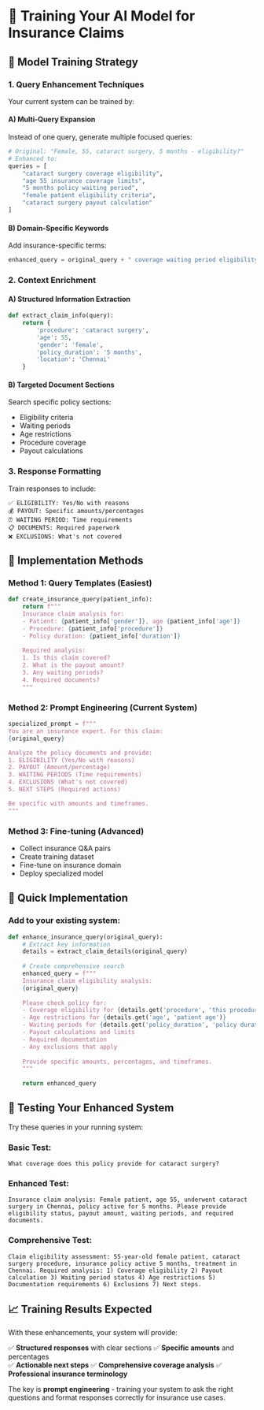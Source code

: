 # 🎯 Training Your AI Model for Insurance Claims

## 🧠 **Model Training Strategy**

### 1. **Query Enhancement Techniques**

Your current system can be trained by:

#### A) **Multi-Query Expansion**
Instead of one query, generate multiple focused queries:
```python
# Original: "Female, 55, cataract surgery, 5 months - eligibility?"
# Enhanced to:
queries = [
    "cataract surgery coverage eligibility",
    "age 55 insurance coverage limits", 
    "5 months policy waiting period",
    "female patient eligibility criteria",
    "cataract surgery payout calculation"
]
```

#### B) **Domain-Specific Keywords**
Add insurance-specific terms:
```python
enhanced_query = original_query + " coverage waiting period eligibility payout deductible"
```

### 2. **Context Enrichment**

#### A) **Structured Information Extraction**
```python
def extract_claim_info(query):
    return {
        'procedure': 'cataract surgery',
        'age': 55,
        'gender': 'female', 
        'policy_duration': '5 months',
        'location': 'Chennai'
    }
```

#### B) **Targeted Document Sections**
Search specific policy sections:
- Eligibility criteria
- Waiting periods  
- Age restrictions
- Procedure coverage
- Payout calculations

### 3. **Response Formatting**

Train responses to include:
```
✅ ELIGIBILITY: Yes/No with reasons
💰 PAYOUT: Specific amounts/percentages  
⏰ WAITING PERIOD: Time requirements
📋 DOCUMENTS: Required paperwork
❌ EXCLUSIONS: What's not covered
```

## 🔧 **Implementation Methods**

### Method 1: **Query Templates** (Easiest)
```python
def create_insurance_query(patient_info):
    return f"""
    Insurance claim analysis for:
    - Patient: {patient_info['gender']}, age {patient_info['age']}
    - Procedure: {patient_info['procedure']}
    - Policy duration: {patient_info['duration']}
    
    Required analysis:
    1. Is this claim covered?
    2. What is the payout amount?
    3. Any waiting periods?
    4. Required documents?
    """
```

### Method 2: **Prompt Engineering** (Current System)
```python
specialized_prompt = f"""
You are an insurance expert. For this claim:
{original_query}

Analyze the policy documents and provide:
1. ELIGIBILITY (Yes/No with reasons)
2. PAYOUT (Amount/percentage)  
3. WAITING PERIODS (Time requirements)
4. EXCLUSIONS (What's not covered)
5. NEXT STEPS (Required actions)

Be specific with amounts and timeframes.
"""
```

### Method 3: **Fine-tuning** (Advanced)
- Collect insurance Q&A pairs
- Create training dataset
- Fine-tune on insurance domain
- Deploy specialized model

## 🎯 **Quick Implementation**

### Add to your existing system:
```python
def enhance_insurance_query(original_query):
    # Extract key information
    details = extract_claim_details(original_query)
    
    # Create comprehensive search
    enhanced_query = f"""
    Insurance claim eligibility analysis:
    {original_query}
    
    Please check policy for:
    - Coverage eligibility for {details.get('procedure', 'this procedure')}
    - Age restrictions for {details.get('age', 'patient age')}
    - Waiting periods for {details.get('policy_duration', 'policy duration')}  
    - Payout calculations and limits
    - Required documentation
    - Any exclusions that apply
    
    Provide specific amounts, percentages, and timeframes.
    """
    
    return enhanced_query
```

## 🚀 **Testing Your Enhanced System**

Try these queries in your running system:

### Basic Test:
```
What coverage does this policy provide for cataract surgery?
```

### Enhanced Test:
```
Insurance claim analysis: Female patient, age 55, underwent cataract surgery in Chennai, policy active for 5 months. Please provide eligibility status, payout amount, waiting periods, and required documents.
```

### Comprehensive Test:
```
Claim eligibility assessment: 55-year-old female patient, cataract surgery procedure, insurance policy active 5 months, treatment in Chennai. Required analysis: 1) Coverage eligibility 2) Payout calculation 3) Waiting period status 4) Age restrictions 5) Documentation requirements 6) Exclusions 7) Next steps.
```

## 📈 **Training Results Expected**

With these enhancements, your system will provide:

✅ **Structured responses** with clear sections
✅ **Specific amounts** and percentages  
✅ **Actionable next steps**
✅ **Comprehensive coverage analysis**
✅ **Professional insurance terminology**

The key is **prompt engineering** - training your system to ask the right questions and format responses correctly for insurance use cases.
